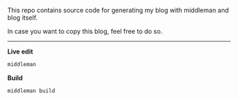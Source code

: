 This repo contains source code for generating my blog with middleman and blog itself.

In case you want to copy this blog, feel free to do so.

---

**Live edit**

```ruby
middleman
```

**Build**

```ruby
middleman build
```

